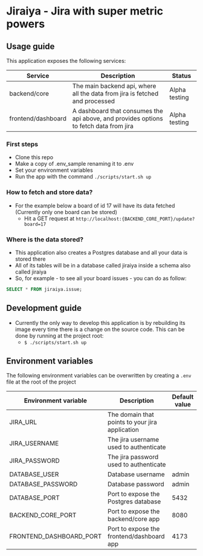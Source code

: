 # Jiraiya - Jira with super metric powers

## Usage guide
This application exposes the following services:

| Service | Description | Status |
|---|---|---|
| backend/core | The main backend api, where all the data from jira is fetched and processed | Alpha testing |
| frontend/dashboard | A dashboard that consumes the api above, and provides options to fetch data from jira | Alpha testing |

### First steps
- Clone this repo
- Make a copy of .env_sample renaming it to .env
- Set your environment variables
- Run the app with the command `./scripts/start.sh up`

### How to fetch and store data?
- For the example below a board of id 17 will have its data fetched (Currently only one board can be stored)
  - Hit a GET request at `http://localhost:{BACKEND_CORE_PORT}/update?board=17`

### Where is the data stored?
- This application also creates a Postgres database and all your data is stored there
- All of its tables will be in a database called jiraiya inside a schema also called jiraiya
- So, for example - to see all your board issues - you can do as follow:
```sql
SELECT * FROM jiraiya.issue;
```


## Development guide
- Currently the only way to develop this application is by rebuilding its image every time there is a change on the source code. This can be done by running at the project root:
  - `$ ./scripts/start.sh up`


## Environment variables
The following environment variables can be overwritten by creating a `.env` file at the root of the project

| Environment variable | Description | Default value |
|---|---|---|
| JIRA_URL | The domain that points to your jira application | |
| JIRA_USERNAME | The jira username used to authenticate | |
| JIRA_PASSWORD | The jira password used to authenticate | |
| DATABASE_USER | Database username | admin |
| DATABASE_PASSWORD | Database password | admin |
| DATABASE_PORT | Port to expose the Postgres database | 5432 |
| BACKEND_CORE_PORT | Port to expose the backend/core app | 8080 |
| FRONTEND_DASHBOARD_PORT | Port to expose the frontend/dashboard app | 4173 |